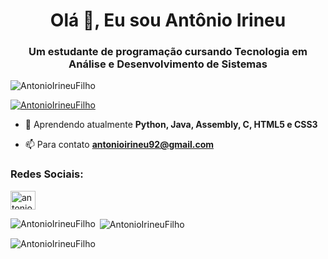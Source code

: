 <h1 align="center">Olá 👋, Eu sou Antônio Irineu</h1>
<h3 align="center">Um estudante de programação cursando Tecnologia em Análise e Desenvolvimento de Sistemas</h3>

<p align="left"> <img src="https://komarev.com/ghpvc/?username=AntonioIrineuFilho&label=Profile%20views&color=0e75b6&style=flat" alt="AntonioIrineuFilho" /> </p>

<p align="left"> <a href="https://github.com/ryo-ma/github-profile-trophy"><img src="https://github-profile-trophy.vercel.app/?username=AntonioIrineuFilho" alt="AntonioIrineuFilho" /></a> </p>

- 🌱 Aprendendo atualmente **Python, Java, Assembly, C, HTML5 e CSS3**

- 📫 Para contato **antonioirineu92@gmail.com**

<h3 align="left">Redes Sociais:</h3>
<p align="left">
<a href="https://instagram.com/antonioirfilho" target="blank"><img align="center" src="https://raw.githubusercontent.com/rahuldkjain/github-profile-readme-generator/master/src/images/icons/Social/instagram.svg" alt="antonioirfilho" height="30" width="40" /></a>
</p>

<p><img align="left" src="https://github-readme-stats.vercel.app/api/top-langs?username=AntonioIrineuFilho&show_icons=true&locale=en&layout=compact" alt="AntonioIrineuFilho" /></p>

<p>&nbsp;<img align="center" src="https://github-readme-stats.vercel.app/api?username=AntonioIrineuFilho&show_icons=true&locale=en" alt="AntonioIrineuFilho" /></p>

<p><img align="center" src="https://github-readme-streak-stats.herokuapp.com/?user=AntonioIrineuFilho&" alt="AntonioIrineuFilho" /></p>
